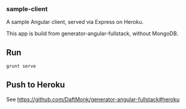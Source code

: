 ### sample-client

A sample Angular client, served via Express on Heroku. 

This app is build from generator-angular-fullstack, without MongoDB. 

## Run
```bash
grunt serve
```

## Push to Heroku
See https://github.com/DaftMonk/generator-angular-fullstack#heroku 